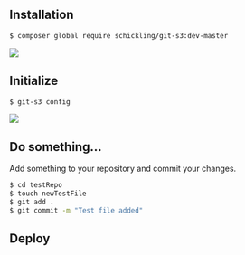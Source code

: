 ## Installation

```sh
$ composer global require schickling/git-s3:dev-master
```

![](http://i.imgur.com/dWug1Fp.png)


## Initialize
```sh
$ git-s3 config
```

![](http://i.imgur.com/bn6rDCF.png)


## Do something...
Add something to your repository and commit your changes.
```sh
$ cd testRepo
$ touch newTestFile
$ git add .
$ git commit -m "Test file added"
```

## Deploy


